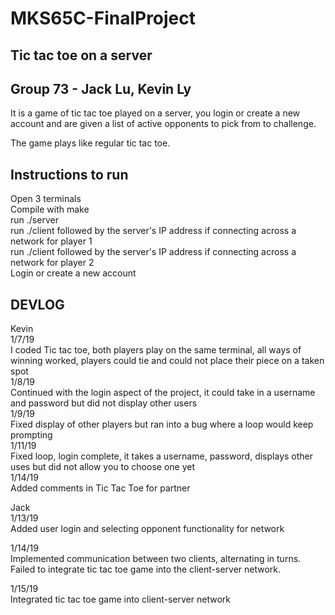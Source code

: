 # MKS65C-FinalProject
## Tic tac toe on a server
## Group 73 - Jack Lu, Kevin Ly

It is a game of tic tac toe played on a server, you login or create a new account and are given a list of active opponents to pick from to challenge. 

The game plays like regular tic tac toe.

## Instructions to run 
Open 3 terminals <br />
Compile with make <br />
run ./server <br />
run ./client followed by the server's IP address if connecting across a network for player 1 <br />
run ./client followed by the server's IP address if connecting across a network for player 2 <br />
Login or create a new account <br />

## DEVLOG
Kevin <br />
1/7/19 <br />
I coded Tic tac toe, both players play on the same terminal, all ways of winning worked, players could tie and could not place their piece on a taken spot <br />
1/8/19 <br />
Continued with the login aspect of the project, it could take in a username and password but did not display other users <br />
1/9/19 <br />
Fixed display of other players but ran into a bug where a loop would keep prompting <br />
1/11/19 <br />
Fixed loop, login complete, it takes a username, password, displays other uses but did not allow you to choose one yet <br />
1/14/19 <br />
Added comments in Tic Tac Toe for partner <br />

Jack <br />
1/13/19  
Added user login and selecting opponent functionality for network

1/14/19 <br />
Implemented communication between two clients, alternating in turns. <br>
Failed to integrate tic tac toe game into the client-server network.

1/15/19 <br />
Integrated tic tac toe game into client-server network
